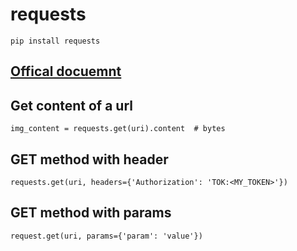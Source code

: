 # requests

```
pip install requests
```

## [Offical docuemnt](http://docs.python-requests.org/en/master/api/)


## Get content of a url

```
img_content = requests.get(uri).content  # bytes
```

## GET method with header

```
requests.get(uri, headers={'Authorization': 'TOK:<MY_TOKEN>'})
```

## GET method with params

```
request.get(uri, params={'param': 'value'})
```

